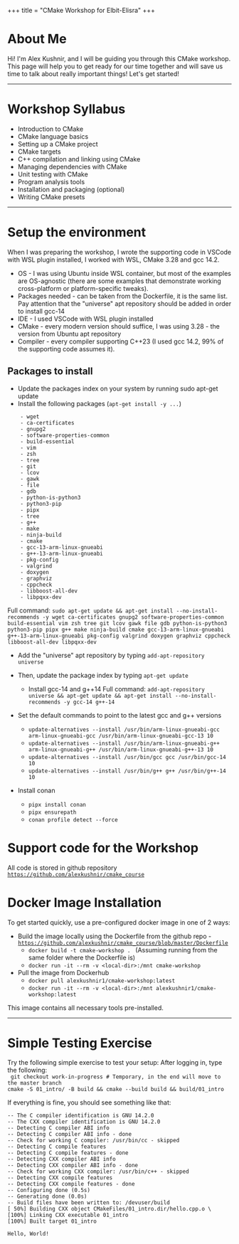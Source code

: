 +++
title = "CMake Workshop for Elbit-Elisra"
+++
  
# About Me

Hi! I'm Alex Kushnir, and I will be guiding you through this CMake workshop. This page will help you to get ready for our time together and will save us time to talk about really important things!
Let's get started!

---

# Workshop Syllabus

- Introduction to CMake
- CMake language basics 
- Setting up a CMake project
- CMake targets
- C++ compilation and linking using CMake 
- Managing dependencies with CMake 
- Unit testing with CMake 
- Program analysis tools
- Installation and packaging (optional)
- Writing CMake presets

---

# Setup the environment
When I was preparing the workshop, I wrote the supporting code in VSCode with WSL plugin installed, I worked with WSL, CMake 3.28 and gcc 14.2. 

- OS - I was using Ubuntu inside WSL container, but most of the examples are OS-agnostic (there are some examples that demonstrate working cross-platform or platform-specific tweaks).
- Packages needed - can be taken from the Dockerfile, it is the same list. Pay attention that the "universe" apt repository should be added in order to install gcc-14
- IDE - I used VSCode with WSL plugin installed 
- CMake - every modern version should suffice, I was using 3.28 - the version from Ubuntu apt repository
- Compiler - every compiler supporting C++23 (I used gcc 14.2, 99% of the supporting code assumes it).

## Packages to install 

- Update the packages index on your system by running sudo apt-get update
- Install the following packages (`apt-get install -y ...`)
```
	- wget 
	- ca-certificates 
	- gnupg2 
	- software-properties-common 
	- build-essential 
	- vim 
	- zsh 
	- tree 
	- git 
	- lcov 
	- gawk 
	- file 
	- gdb 
	- python-is-python3 
	- python3-pip
	- pipx
	- tree
	- g++ 
	- make 
	- ninja-build 
	- cmake
	- gcc-13-arm-linux-gnueabi 
	- g++-13-arm-linux-gnueabi 
	- pkg-config 
	- valgrind 
	- doxygen 
	- graphviz 
	- cppcheck 
	- libboost-all-dev 
	- libpqxx-dev
```

Full command:
 `sudo apt-get update && apt-get install --no-install-recommends -y wget ca-certificates gnupg2 software-properties-common build-essential vim zsh tree git lcov gawk file gdb python-is-python3 python3-pip pipx g++ make ninja-build cmake gcc-13-arm-linux-gnueabi g++-13-arm-linux-gnueabi pkg-config valgrind doxygen graphviz cppcheck libboost-all-dev libpqxx-dev`
	
- Add the "universe" apt repository by typing `add-apt-repository universe`
- Then, update the package index by typing `apt-get update`
	- Install gcc-14 and g++14
Full command: `add-apt-repository universe && apt-get update && apt-get install --no-install-recommends -y gcc-14 g++-14`

- Set the default commands to point to the latest gcc and g++ versions 
	- `update-alternatives --install /usr/bin/arm-linux-gnueabi-gcc arm-linux-gnueabi-gcc /usr/bin/arm-linux-gnueabi-gcc-13 10`
	- `update-alternatives --install /usr/bin/arm-linux-gnueabi-g++ arm-linux-gnueabi-g++ /usr/bin/arm-linux-gnueabi-g++-13 10`
	- `update-alternatives --install /usr/bin/gcc gcc /usr/bin/gcc-14 10`
	- `update-alternatives --install /usr/bin/g++ g++ /usr/bin/g++-14 10`

- Install conan 
	- `pipx install conan `
	- `pipx ensurepath`
	- `conan profile detect --force`

# Support code for the Workshop
All code is stored in github repository [`https://github.com/alexkushnir/cmake_course`](https://github.com/alexkushnir/cmake_course)

# Docker Image Installation

To get started quickly, use a pre-configured docker image in one of 2 ways:

- Build the image locally using the Dockerfile from the github repo - [`https://github.com/alexkushnir/cmake_course/blob/master/Dockerfile`](https://github.com/alexkushnir/cmake_course/blob/master/Dockerfile)
	- `docker build -t cmake-workshop . ` (Assuming running from the same folder where the Dockerfile is)
	- `docker run -it --rm -v <local-dir>:/mnt cmake-workshop`
- Pull the image from Dockerhub
	- `docker pull alexkushnir1/cmake-workshop:latest`
	- `docker run -it --rm -v <local-dir>:/mnt alexkushnir1/cmake-workshop:latest`

This image contains all necessary tools pre-installed.

---

# Simple Testing Exercise

Try the following simple exercise to test your setup:
After logging in, type the following:\
` git checkout work-in-progress # Temporary, in the end will move to the master branch` \
`cmake -S 01_intro/ -B build && cmake --build build && build/01_intro`

If everything is fine, you should see something like that: 
```
-- The C compiler identification is GNU 14.2.0 
-- The CXX compiler identification is GNU 14.2.0 
-- Detecting C compiler ABI info 
-- Detecting C compiler ABI info - done
-- Check for working C compiler: /usr/bin/cc - skipped 
-- Detecting C compile features 
-- Detecting C compile features - done 
-- Detecting CXX compiler ABI info 
-- Detecting CXX compiler ABI info - done 
-- Check for working CXX compiler: /usr/bin/c++ - skipped 
-- Detecting CXX compile features 
-- Detecting CXX compile features - done 
-- Configuring done (0.5s) 
-- Generating done (0.0s) 
-- Build files have been written to: /devuser/build 
[ 50%] Building CXX object CMakeFiles/01_intro.dir/hello.cpp.o \
[100%] Linking CXX executable 01_intro 
[100%] Built target 01_intro 
 ```
`Hello, World! `

